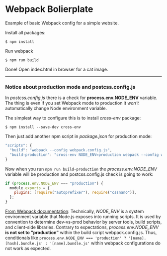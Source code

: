 # Webpack Bolierplate

Example of basic Webpack config for a simple website.

Install all packages:

```
$ npm install
```

Run webpack

```
$ npm run build
```

Done! Open index.html in browser for a cat image.

---

### Notice about production mode and postcss.config.js

In _postcss.config.js_ there is a check for **process.env.NODE_ENV** variable. The thing is even if you set Webpack mode to production it _won't_ automatically change Node environment variable.

The simplest way to configure this is to install _cross-env_ package:

```
$ npm install --save-dev cross-env
```

Then just add another npm script in _package.json_ for production mode:

```javascript
"scripts": {
  "build": "webpack --config webpack.config.js",
  "build-production": "cross-env NODE_ENV=production webpack --config webpack.config.js"
}
```

Now when you run `npm run build-production` the _process.env.NODE_ENV_ variable will be production and postcss.config.js check is going to work:

```javascript
if (process.env.NODE_ENV === "production") {
  module.exports = {
    plugins: [require("autoprefixer"), require("cssnano")],
  };
}
```

[From Webpack documentation](https://webpack.js.org/guides/production/):
Technically, _NODE_ENV_ is a system environment variable that Node.js exposes into running scripts. It is used by convention to determine dev-vs-prod behavior by server tools, build scripts, and client-side libraries. Contrary to expectations, _process.env.NODE_ENV_ **is not set to "production"** within the build script webpack.config.js. Thus, conditionals like `process.env.NODE_ENV === 'production' ? '[name].[hash].bundle.js' : '[name].bundle.js'` within webpack configurations do not work as expected.
